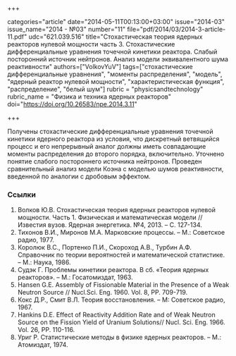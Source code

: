 +++

categories="article"
date="2014-05-11T00:13:00+03:00"
issue="2014-03"
issue_name="2014 - №03"
number="11"
file="pdf/2014/03/2014-3-article-11.pdf"
udc="621.039.516"
title="Стохастическая теория ядерных реакторов нулевой мощности часть 3. Стохастические дифференциальные уравнения точечной кинетики реактора. Слабый посторонний источник нейтронов. Анализ модели эквивалентного шума реактивности"
authors=["VolkovYuV"]
tags=["стохастические дифференциальные уравнения", "моменты распределения", "модель", "ядерный реактор нулевой мощности", "характеристическая функция", "распределение", "белый шум"]
rubric = "physicsandtechnology"
rubric_name = "Физика и техника ядерных реакторов"
doi="https://doi.org/10.26583/npe.2014.3.11"

+++

Получены стохастические дифференциальные уравнения точечной кинетики ядерного реактора из условия, что дискретный ветвящийся процесс и его непрерывный аналог должны иметь совпадающие моменты распределения до второго порядка, включительно. Уточнено понятие слабого постороннего источника нейтронов. Проведен сравнительный анализ модели Коэна с моделью шумов реактивности, введенной по аналогии с дробовым эффектом.

### Ссылки

1. Волков Ю.В. Стохастическая теория ядерных реакторов нулевой мощности. Часть 1. Физическая и математическая модели // Известия вузов. Ядерная энергетика. №4, 2013. – С. 127-134.
2. Тихонов В.И., Миронов М.А. Марковские процессы. – М.: Советское радио, 1977.
3. Королюк В.С., Портенко П.И., Скороход А.В., Турбин А.Ф. Справочник по теории вероятностей и математической статистике. – М.: Наука, 1986.
4. Судэк Г. Проблемы кинетики реактора. В сб. «Теория ядерных реакторов». – М.: Госатомиздат, 1963.
5. Hansen G.E. Assembly of Fissionable Material in the Presence of a Weak Neutron Source // Nucl.Sci. Eng. 1960. Vol. 8, PP. 709-719.
6. Кокс Д.Р., Смит В.Л. Теория восстановления. – М: Советское радио, 1967.
7. Hankins D.E. Effect of Reactivity Addition Rate and of Weak Neutron Source on the Fission Yield of Uranium Solutions// Nucl. Sci. Eng. 1966. Vol. 26, PP. 110-116.
8. Уриг Р. Статистические методы в физике ядерных реакторов. – М.: Атомиздат, 1974.